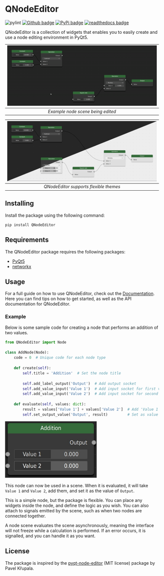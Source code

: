 # QNodeEditor

![pylint](https://img.shields.io/badge/pylint-9.83-yellow?logo=python&logoColor=white)
[<img src="https://img.shields.io/badge/github--blue?logo=github" alt="Github badge">](https://github.com/JasperJeuken/QNodeEditor)
[<img src="https://img.shields.io/badge/PyPi--blue?logo=pypi" alt="PyPi badge">](https://pypi.org/project/QNodeEditor/)
[<img src="https://img.shields.io/badge/Documentation--blue?logo=readthedocs" alt="readthedocs badge">](https://qnodeeditor.readthedocs.io/en/latest/)

QNodeEditor is a collection of widgets that enables you to easily create 
and use a node editing environment in PyQt5.

| <img src="https://raw.githubusercontent.com/JasperJeuken/QNodeEditor/main/images/demo.gif" alt="Example node scene being edited" width="100%"/> |
|:---------------------------------------------------------------------------------:|
|             <div width="100%">*Example node scene being edited*</div>             |

|  <img src="https://raw.githubusercontent.com/JasperJeuken/QNodeEditor/main/images/themes.jpg" alt="drawing" width="100%"/>   |
|:----------------------------------------------------------------------------------------------------------------------------:|
|                                <div width="100%">*QNodeEditor supports flexible themes*</div>                                |


## Installing
Install the package using the following command:

```
pip install QNodeEditor
```

## Requirements
The QNodeEditor package requires the following packages:
- [PyQt5](https://pypi.org/project/PyQt5/)
- [networkx](https://pypi.org/project/networkx/)

## Usage
For a full guide on how to use QNodeEditor, check out the [Documentation](https://qnodeeditor.readthedocs.io/en/latest/).
Here you can find tips on how to get started, as well as the API documentation for QNodeEditor.

### Example
Below is some sample code for creating a node that performs an addition of two values.
```python
from QNodeEditor import Node

class AddNode(Node):
    code = 0  # Unique code for each node type
    
    def create(self):
        self.title = 'Addition'  # Set the node title
        
        self.add_label_output('Output')  # Add output socket
        self.add_value_input('Value 1')  # Add input socket for first value
        self.add_value_input('Value 2')  # Add input socket for second value
        
    def evaluate(self, values: dict):
        result = values['Value 1'] + values['Value 2']  # Add 'Value 1' and 'Value 2'
        self.set_output_value('Output', result)         # Set as value for 'Output'
```
<img src="https://raw.githubusercontent.com/JasperJeuken/QNodeEditor/main/images/addition_node.jpg" alt="Example node" width="300">

This node can now be used in a scene. When it is evaluated, it will take `Value 1` and `Value 2`, add them, and set it as the value of `Output`.

This is a simple node, but the package is flexible. You can place any widgets inside the node, and define the logic as you wish. You can also attach
to signals emitted by the scene, such as when two nodes are connected together.

A node scene evaluates the scene asynchronously, meaning the interface will not freeze while a calculation is performed. If an error occurs, it is signalled,
and you can handle it as you want.

## License
The package is inspired by the [pyqt-node-editor](https://gitlab.com/pavel.krupala/pyqt-node-editor)
(MIT license) package by Pavel Křupala.
